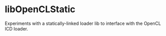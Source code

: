 # libOpenCLStatic

Experiments with a statically-linked loader lib to interface with the OpenCL ICD loader.
